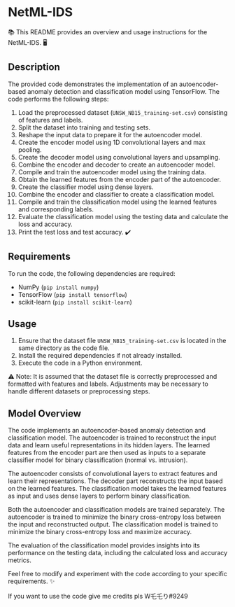 # NetML-IDS

📚 This README provides an overview and usage instructions for the NetML-IDS. 🖥️

## Description
The provided code demonstrates the implementation of an autoencoder-based anomaly detection and classification model using TensorFlow. The code performs the following steps:

1. Load the preprocessed dataset (`UNSW_NB15_training-set.csv`) consisting of features and labels.
2. Split the dataset into training and testing sets.
3. Reshape the input data to prepare it for the autoencoder model.
4. Create the encoder model using 1D convolutional layers and max pooling.
5. Create the decoder model using convolutional layers and upsampling.
6. Combine the encoder and decoder to create an autoencoder model.
7. Compile and train the autoencoder model using the training data.
8. Obtain the learned features from the encoder part of the autoencoder.
9. Create the classifier model using dense layers.
10. Combine the encoder and classifier to create a classification model.
11. Compile and train the classification model using the learned features and corresponding labels.
12. Evaluate the classification model using the testing data and calculate the loss and accuracy.
13. Print the test loss and test accuracy. ✔️

## Requirements
To run the code, the following dependencies are required:
- NumPy (`pip install numpy`)
- TensorFlow (`pip install tensorflow`)
- scikit-learn (`pip install scikit-learn`)

## Usage
1. Ensure that the dataset file `UNSW_NB15_training-set.csv` is located in the same directory as the code file.
2. Install the required dependencies if not already installed.
3. Execute the code in a Python environment.

⚠️ Note: It is assumed that the dataset file is correctly preprocessed and formatted with features and labels. Adjustments may be necessary to handle different datasets or preprocessing steps.

## Model Overview
The code implements an autoencoder-based anomaly detection and classification model. The autoencoder is trained to reconstruct the input data and learn useful representations in its hidden layers. The learned features from the encoder part are then used as inputs to a separate classifier model for binary classification (normal vs. intrusion).

The autoencoder consists of convolutional layers to extract features and learn their representations. The decoder part reconstructs the input based on the learned features. The classification model takes the learned features as input and uses dense layers to perform binary classification.

Both the autoencoder and classification models are trained separately. The autoencoder is trained to minimize the binary cross-entropy loss between the input and reconstructed output. The classification model is trained to minimize the binary cross-entropy loss and maximize accuracy.

The evaluation of the classification model provides insights into its performance on the testing data, including the calculated loss and accuracy metrics.

Feel free to modify and experiment with the code according to your specific requirements. ✨

If you want to use the code give me credits pls W乇乇り#9249
